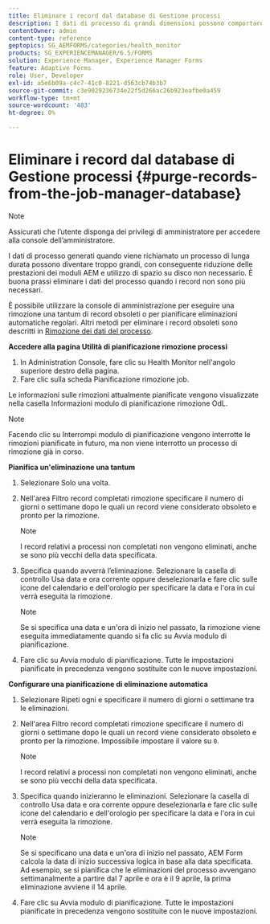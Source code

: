 ```yaml
---
title: Eliminare i record dal database di Gestione processi
description: I dati di processo di grandi dimensioni possono comportare prestazioni inferiori per i moduli AEM. È buona prassi eliminare i dati del processo quando i record non sono più necessari.
contentOwner: admin
content-type: reference
geptopics: SG_AEMFORMS/categories/health_monitor
products: SG_EXPERIENCEMANAGER/6.5/FORMS
solution: Experience Manager, Experience Manager Forms
feature: Adaptive Forms
role: User, Developer
exl-id: a5e6b09a-c4c7-41c0-8221-d563cb74b3b7
source-git-commit: c3e9029236734e22f5d266ac26b923eafbe0a459
workflow-type: tm+mt
source-wordcount: '483'
ht-degree: 0%

---
```


# Eliminare i record dal database di Gestione processi {#purge-records-from-the-job-manager-database}

>[!NOTE]
> 
> Assicurati che l’utente disponga dei privilegi di amministratore per accedere alla console dell’amministratore.

I dati di processo generati quando viene richiamato un processo di lunga durata possono diventare troppo grandi, con conseguente riduzione delle prestazioni dei moduli AEM e utilizzo di spazio su disco non necessario. È buona prassi eliminare i dati del processo quando i record non sono più necessari.

È possibile utilizzare la console di amministrazione per eseguire una rimozione una tantum di record obsoleti o per pianificare eliminazioni automatiche regolari. Altri metodi per eliminare i record obsoleti sono descritti in [Rimozione dei dati del processo](/help/forms/using/admin-help/purging-process-data.md#purging-process-data).

**Accedere alla pagina Utilità di pianificazione rimozione processi**

1. In Administration Console, fare clic su Health Monitor nell&#39;angolo superiore destro della pagina.
1. Fare clic sulla scheda Pianificazione rimozione job.

Le informazioni sulle rimozioni attualmente pianificate vengono visualizzate nella casella Informazioni modulo di pianificazione rimozione OdL.

>[!NOTE]
>
>Facendo clic su Interrompi modulo di pianificazione vengono interrotte le rimozioni pianificate in futuro, ma non viene interrotto un processo di rimozione già in corso.

**Pianifica un&#39;eliminazione una tantum**

1. Selezionare Solo una volta.
1. Nell&#39;area Filtro record completati rimozione specificare il numero di giorni o settimane dopo le quali un record viene considerato obsoleto e pronto per la rimozione.

   >[!NOTE]
   >
   >I record relativi a processi non completati non vengono eliminati, anche se sono più vecchi della data specificata.

1. Specifica quando avverrà l’eliminazione. Selezionare la casella di controllo Usa data e ora corrente oppure deselezionarla e fare clic sulle icone del calendario e dell&#39;orologio per specificare la data e l&#39;ora in cui verrà eseguita la rimozione.

   >[!NOTE]
   >
   >Se si specifica una data e un&#39;ora di inizio nel passato, la rimozione viene eseguita immediatamente quando si fa clic su Avvia modulo di pianificazione.

1. Fare clic su Avvia modulo di pianificazione. Tutte le impostazioni pianificate in precedenza vengono sostituite con le nuove impostazioni.

**Configurare una pianificazione di eliminazione automatica**

1. Selezionare Ripeti ogni e specificare il numero di giorni o settimane tra le eliminazioni.
1. Nell&#39;area Filtro record completati rimozione specificare il numero di giorni o settimane dopo le quali un record viene considerato obsoleto e pronto per la rimozione. Impossibile impostare il valore su `0`.

   >[!NOTE]
   >
   >I record relativi a processi non completati non vengono eliminati, anche se sono più vecchi della data specificata.

1. Specifica quando inizieranno le eliminazioni. Selezionare la casella di controllo Usa data e ora corrente oppure deselezionarla e fare clic sulle icone del calendario e dell&#39;orologio per specificare la data e l&#39;ora in cui verrà eseguita la rimozione.

   >[!NOTE]
   >
   >Se si specificano una data e un&#39;ora di inizio nel passato, AEM Form calcola la data di inizio successiva logica in base alla data specificata. Ad esempio, se si pianifica che le eliminazioni del processo avvengano settimanalmente a partire dal 7 aprile e ora è il 9 aprile, la prima eliminazione avviene il 14 aprile.

1. Fare clic su Avvia modulo di pianificazione. Tutte le impostazioni pianificate in precedenza vengono sostituite con le nuove impostazioni.
